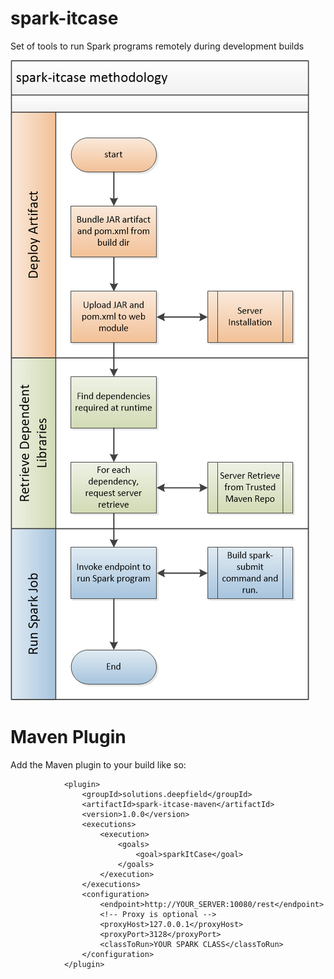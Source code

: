 # spark-itcase
Set of tools to run Spark programs remotely during development builds

![Alt text](methodology.png)

# Maven Plugin
Add the Maven plugin to your build like so:

~~~~
			<plugin>
				<groupId>solutions.deepfield</groupId>
				<artifactId>spark-itcase-maven</artifactId>
				<version>1.0.0</version>
				<executions>
					<execution>
						<goals>
							<goal>sparkItCase</goal>
						</goals>
					</execution>
				</executions>
				<configuration>
					<endpoint>http://YOUR_SERVER:10080/rest</endpoint>
					<!-- Proxy is optional -->
					<proxyHost>127.0.0.1</proxyHost>
					<proxyPort>3128</proxyPort>
					<classToRun>YOUR SPARK CLASS</classToRun>
				</configuration>
			</plugin>
~~~~
